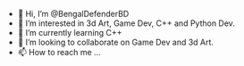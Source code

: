 - 👋 Hi, I’m @BengalDefenderBD
- 👀 I’m interested in 3d Art, Game Dev, C++ and Python Dev.
- 🌱 I’m currently learning C++
- 💞️ I’m looking to collaborate on Game Dev and 3d Art.
- 📫 How to reach me ...

<!---
BengalDefenderBD/BengalDefenderBD is a ✨ special ✨ repository because its `README.md` (this file) appears on your GitHub profile.
You can click the Preview link to take a look at your changes.
--->
